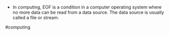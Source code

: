 - In computing, EOF is a condition in a computer operating system where no more data can be read from a data source. The data source is usually called a file or stream.

#computing 